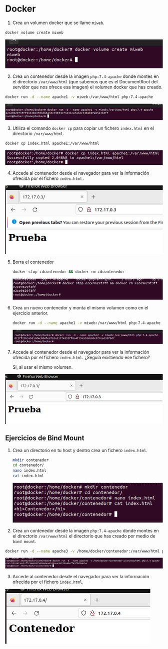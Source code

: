 # Docker

1.  Crea un volumen docker que se llame `miweb`.

```bash
docker volume create miweb
```

![](assets/captura1.png)

2. Crea un contenedor desde la imagen `php:7.4-apache` donde montes en el directorio `/var/www/html` (que sabemos que es el DocumentRoot del servidor que nos ofrece esa imagen) el volumen docker que has creado.

```bash
docker run -d --name apache1 -v miweb:/var/www/html php:7.4-apache
```

![](assets/captura2.png)

3. Utiliza el comando `docker cp` para copiar un fichero `index.html` en el directorio `/var/www/html`.

```bash
docker cp index.html apache1:/var/www/html
```

![](assets/captura3.png)

4. Accede al contenedor desde el navegador para ver la información ofrecida por el fichero `index.html.`

![](assets/captura4.png)

5. Borra el contenedor

   ```bash
   docker stop idcontenedor && docker rm idcontenedor
   ```

   ![](assets/captura5.png)

6. Crea un nuevo contenedor y monta el mismo volumen como en el ejercicio anterior.

   ```bash
   docker run -d --name apache1 -v miweb:/var/www/html php:7.4-apache
   ```

   ![](assets/captura6.png)

7. Accede al contenedor desde el navegador para ver la información ofrecida por el fichero `index.html`. ¿Seguía existiendo ese fichero?

   Si, al usar el mismo volumen.

![](assets/captura7.png)



## Ejercicios de Bind Mount

1. Crea un directorio en tu host y dentro crea un fichero `index.html`.

   ```bash
   mkdir contenedor
   cd contenedor/
   nano index.html
   cat index.html
   ```

   ![](assets/captura8.png)

2. Crea un contenedor desde la imagen `php:7.4-apache` donde montes en el directorio `/var/www/html` el directorio que has creado por medio de `bind mount`.

```bash
docker run -d --name apache3 -v /home/docker/contenedor:/var/www/html php:7.4-apache
```

![](assets/captura9.png)

3. Accede al contenedor desde el navegador para ver la información ofrecida por el fichero `index.html`.

![](assets/captura10.png)